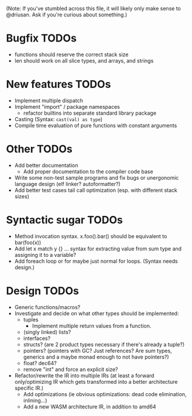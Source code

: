 (Note: If you've stumbled across this file, it will likely only make sense to @driusan. Ask if you're curious
about something.)

# Bugfix TODOs
- functions should reserve the correct stack size
- len should work on all slice types, and arrays, and strings

# New features TODOs

- Implement multiple dispatch
- Implement "import" / package namespaces
	- refactor builtins into separate standard library package
- Casting (Syntax: `cast(val) as type`)
- Compile time evaluation of pure functions with constant arguments

# Other TODOs

- Add better documentation
	- Add proper documentation to the compiler code base
- Write some non-test sample programs and fix bugs or unergonomic language design (elf linker? autoformatter?)
- Add better test cases tail call optimization (esp. with different stack sizes)

# Syntactic sugar TODOs

- Method invocation syntax. x.foo().bar() should be equivalent to bar(foo(x))
- Add let x match y {} ... syntax for extracting value from sum type and assigning it to a variable?
- Add foreach loop or for maybe just normal for loops. (Syntax needs design.)

# Design TODOs

- Generic functions/macros?
- Investigate and decide on what other types should be implemented:
	- tuples
		- Implement multiple return values from a function.
	- (singly linked) lists?
	- interfaces?
	- structs? (are 2 product types necessary if there's already a tuple?)
	- pointers? (pointers with GC? Just references? Are sum types, generics and a maybe monad enough to not have pointers?)
	- float? dec64?
	- remove "int" and force an explicit size?
- Refactor/rewrite the IR into multiple IRs (at least a forward only/optimizing IR which gets transformed into a better 
  architecture specific IR.)
	- Add optimizations (ie obvious optimizations: dead code elimination, inlining...)
	- Add a new WASM architecture IR, in addition to amd64
